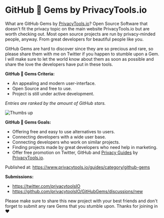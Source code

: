 # GitHub 💎 Gems by PrivacyTools.io

What are GitHub Gems by [PrivacyTools.io](https://www.privacytools.io/)? Open Source Software that doesn't fit the privacy topic on the main website PrivacyTools.io but are worth checking out. Most open source projects are run by privacy-minded people, anyway. From great developers for beautiful people like you.

GitHub Gems are hard to discover since they are so precious and rare, so please share them with me on Twitter if you happen to stumble upon a Gem. I will make sure to let the world know about them as soon as possible and share the love the developers have put in these tools.

**GitHub 💎 Gems Criteria:**

- An appealing and modern user-interface.
- Open Source and free to use.
- Project is still under active development.

*Entries are ranked by the amount of GitHub stars.*

![Thumbs up](https://www.privacytools.io/guides/bl-content/uploads/pages/5c0a8d67bcafad8f6a35f4f207e77425/thumbsup.jpg)

**GitHub 💎 Gems Goals:**
- Offering free and easy to use alternatives to users.
- Connecting developers with a wide user base.
- Connecting developers who work on similar projects.
- Finding projects made by great developers who need help in marketing.
- Offer free promotion on Twitter, GitHub and [Privacy Guides](https://www.privacytools.io/guides/) by [PrivacyTools.io](https://www.privacytools.io/).

Published at: https://www.privacytools.io/guides/category/github-gems

**Submissions:**
- https://twitter.com/privacytoolsIO
- https://github.com/privacytoolsIO/GitHubGems/discussions/new

Please make sure to share this new project with your best friends and don't forget to submit any rare Gems that you stumble upon. Thanks for joining in ❤️
